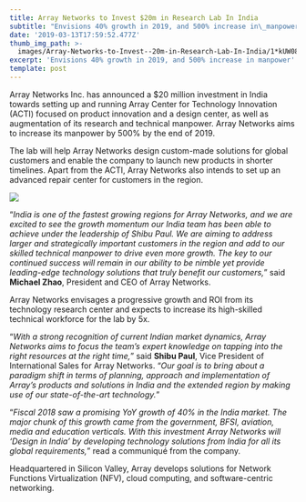 ```yaml
---
title: Array Networks to Invest $20m in Research Lab In India
subtitle: "Envisions 40% growth in 2019, and 500% increase in\_manpower"
date: '2019-03-13T17:59:52.477Z'
thumb_img_path: >-
  images/Array-Networks-to-Invest--20m-in-Research-Lab-In-India/1*kUW08nhdNed0yREH1ygyFQ.jpeg
excerpt: 'Envisions 40% growth in 2019, and 500% increase in manpower'
template: post
---
```

Array Networks Inc. has announced a $20 million investment in India towards setting up and running Array Center for Technology Innovation (ACTI) focused on product innovation and a design center, as well as augmentation of its research and technical manpower. Array Networks aims to increase its manpower by 500% by the end of 2019.

The lab will help Array Networks design custom-made solutions for global customers and enable the company to launch new products in shorter timelines. Apart from the ACTI, Array Networks also intends to set up an advanced repair center for customers in the region.

![](/images/Array-Networks-to-Invest--20m-in-Research-Lab-In-India/1*kUW08nhdNed0yREH1ygyFQ.jpeg)

“*India is one of the fastest growing regions for Array Networks, and we are excited to see the growth momentum our India team has been able to achieve under the leadership of Shibu Paul. We are aiming to address larger and strategically important customers in the region and add to our skilled technical manpower to drive even more growth. The key to our continued success will remain in our ability to be nimble yet provide leading-edge technology solutions that truly benefit our customers,*” said **Michael Zhao**, President and CEO of Array Networks.

Array Networks envisages a progressive growth and ROI from its technology research center and expects to increase its high-skilled technical workforce for the lab by 5x.

“*With a strong recognition of current Indian market dynamics, Array Networks aims to focus the team’s expert knowledge on tapping into the right resources at the right time,*” said **Shibu Paul**, Vice President of International Sales for Array Networks. “*Our goal is to bring about a paradigm shift in terms of planning, approach and implementation of Array’s products and solutions in India and the extended region by making use of our state-of-the-art technology.*”

“*Fiscal 2018 saw a promising YoY growth of 40% in the India market. The major chunk of this growth came from the government, BFSI, aviation, media and education verticals. With this investment Array Networks will ‘Design in India’ by developing technology solutions from India for all its global requirements,*” read a communiqué from the company.

Headquartered in Silicon Valley, Array develops solutions for Network Functions Virtualization (NFV), cloud computing, and software-centric networking.
